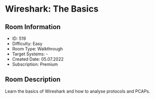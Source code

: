 ﻿# Wireshark: The Basics

## Room Information
- ID: 519
- Difficulty: Easy
- Room Type: Walkthrough
- Target Systems: -
- Created Date: 05.07.2022
- Subscription: Premium

## Room Description
Learn the basics of Wireshark and how to analyse protocols and PCAPs.
